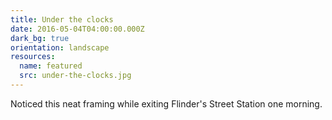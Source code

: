 ```yaml
---
title: Under the clocks
date: 2016-05-04T04:00:00.000Z
dark_bg: true
orientation: landscape
resources:
  name: featured
  src: under-the-clocks.jpg
---
```

Noticed this neat framing while exiting Flinder's Street Station one morning.